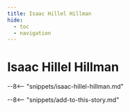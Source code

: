 ```yaml
---
title: Isaac Hillel Hillman
hide:
  - toc
  - navigation 
---
```


# Isaac Hillel Hillman

<!--
**ddmmmyyyy — ddmmmyyyy**
-->

--8<-- "snippets/isaac-hillel-hillman.md"

--8<-- "snippets/add-to-this-story.md"